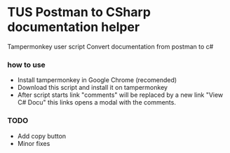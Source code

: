 # TUS Postman to CSharp documentation helper
Tampermonkey user script Convert documentation from postman to c#

### how to use
- Install tampermonkey in Google Chrome (recomended)
- Download this script and install it on tampermonkey
- After script starts link "comments" will be replaced by a new link "View C# Docu" this links opens a modal with the comments.


### TODO
- Add copy button
- Minor fixes